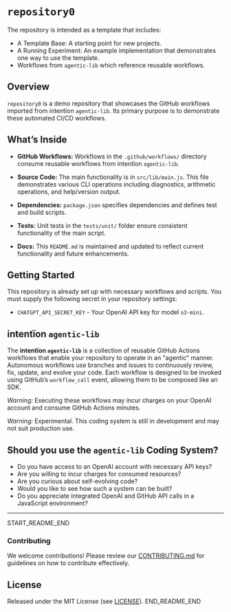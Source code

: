 # `repository0`

The repository is intended as a template that includes:
* A Template Base: A starting point for new projects.
* A Running Experiment: An example implementation that demonstrates one way to use the template.
* Workflows from `agentic‑lib` which reference reusable workflows.

## Overview
`repository0` is a demo repository that showcases the GitHub workflows imported from intentïon `agentic‑lib`. Its primary purpose is to demonstrate these automated CI/CD workflows.

## What’s Inside

- **GitHub Workflows:**
  Workflows in the `.github/workflows/` directory consume reusable workflows from intentïon `agentic‑lib`.

- **Source Code:**
  The main functionality is in `src/lib/main.js`. This file demonstrates various CLI operations including diagnostics, arithmetic operations, and help/version output.

- **Dependencies:**
  `package.json` specifies dependencies and defines test and build scripts.

- **Tests:**
  Unit tests in the `tests/unit/` folder ensure consistent functionality of the main script.

- **Docs:**
  This `README.md` is maintained and updated to reflect current functionality and future enhancements.

## Getting Started

This repository is already set up with necessary workflows and scripts. You must supply the following secret in your repository settings:
- `CHATGPT_API_SECRET_KEY` - Your OpenAI API key for model `o3-mini`.

## intentïon `agentic‑lib`

The **intentïon `agentic‑lib`** is a collection of reusable GitHub Actions workflows that enable your repository to operate in an "agentic" manner. Autonomous workflows use branches and issues to continuously review, fix, update, and evolve your code. Each workflow is designed to be invoked using GitHub’s `workflow_call` event, allowing them to be composed like an SDK.

*Warning:* Executing these workflows may incur charges on your OpenAI account and consume GitHub Actions minutes.

*Warning:* Experimental. This coding system is still in development and may not suit production use.

## Should you use the `agentic‑lib` Coding System?

* Do you have access to an OpenAI account with necessary API keys?
* Are you willing to incur charges for consumed resources?
* Are you curious about self-evolving code?
* Would you like to see how such a system can be built?
* Do you appreciate integrated OpenAI and GitHub API calls in a JavaScript environment?

---

START_README_END
### Contributing

We welcome contributions! Please review our [CONTRIBUTING.md](./CONTRIBUTING.md) for guidelines on how to contribute effectively.

## License

Released under the MIT License (see [LICENSE](./LICENSE)).
END_README_END
